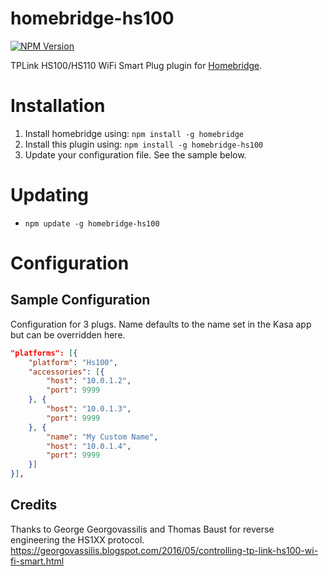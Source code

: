 # homebridge-hs100
[![NPM Version](https://img.shields.io/npm/v/homebridge-hs100.svg)](https://www.npmjs.com/package/homebridge-hs100)

TPLink HS100/HS110 WiFi Smart Plug plugin for [Homebridge](https://github.com/nfarina/homebridge).

# Installation

1. Install homebridge using: `npm install -g homebridge`
2. Install this plugin using: `npm install -g homebridge-hs100`
3. Update your configuration file. See the sample below.

# Updating

- `npm update -g homebridge-hs100`

# Configuration

## Sample Configuration

Configuration for 3 plugs. Name defaults to the name set in the Kasa app but can be overridden here.
```json
"platforms": [{
    "platform": "Hs100",
    "accessories": [{
        "host": "10.0.1.2",
        "port": 9999
    }, {
        "host": "10.0.1.3",
        "port": 9999
    }, {
        "name": "My Custom Name",
        "host": "10.0.1.4",
        "port": 9999
    }]
}],
```

## Credits
Thanks to George Georgovassilis and Thomas Baust for reverse engineering the HS1XX protocol.
https://georgovassilis.blogspot.com/2016/05/controlling-tp-link-hs100-wi-fi-smart.html
